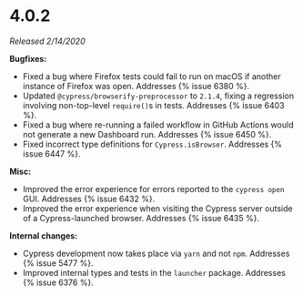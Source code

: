 # 4.0.2

*Released 2/14/2020*

**Bugfixes:**

- Fixed a bug where Firefox tests could fail to run on macOS if another instance of Firefox was open. Addresses {% issue 6380 %}.
- Updated `@cypress/browserify-preprocessor` to `2.1.4`, fixing a regression involving non-top-level `require()`s in tests. Addresses {% issue 6403 %}.
- Fixed a bug where re-running a failed workflow in GitHub Actions would not generate a new Dashboard run. Addresses {% issue 6450 %}.
- Fixed incorrect type definitions for `Cypress.isBrowser`. Addresses {% issue 6447 %}.

**Misc:**

- Improved the error experience for errors reported to the `cypress open` GUI. Addresses {% issue 6432 %}.
- Improved the error experience when visiting the Cypress server outside of a Cypress-launched browser. Addresses {% issue 6435 %}.

**Internal changes:**

- Cypress development now takes place via `yarn` and not `npm`. Addresses {% issue 5477 %}.
- Improved internal types and tests in the `launcher` package. Addresses {% issue 6376 %}.
